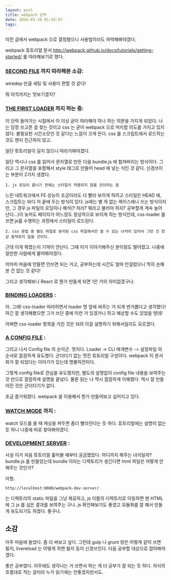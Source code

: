 ```yaml
---
layout: post
title: webpack 공부
date: 2016-03-28 01:43:57
tags:
---
```


이전 글에서 webpack 으로 결정했으니 사용법이라도 파악해봐야겠다.

webpack 튜토리얼 문서 http://webpack.github.io/docs/tutorials/getting-started/ 를 따라해보기로 했다.

### [SECOND FILE](http://webpack.github.io/docs/tutorials/getting-started/#second-file) 까지 따라해본 소감:
wiredep 만큼 세팅 및 사용이 편할 것 같다!

뭐 아직까지는 맛보기겠지?

### [THE FIRST LOADER](http://webpack.github.io/docs/tutorials/getting-started/#first-loader) 까지 하는 중:
이 단락 들어가는 시점에서 이 이상 굳이 따라해야 하나 하는 의문을 가지게 되었다. 나는 당장 쓰고픈 걸 찾는 것이고 css 는 굳이 webpack 으로 머지할 의도를 가지고 있지 않다. 불필요한 시간소모인 것 같다는 느낌이 크게 든다. css 를 스크립트에서 로드하는 것도 왠지 친근하지 않고.

일단 튜토리얼이 길지 않으니 따라가봐야겠다.

일단 역시나 css 를 읽어서 문자열로 만든 다음 bundle.js 에 합쳐버리는 방식이다. 그리고 그 문자열을 포함해서 style 태그로 만들어 head 에 넣는 식인 것 같다. 신경쓰이는 부분이 2가지 생겼다.

    1. js 로딩이 끝나기 전에는 스타일이 적용되지 않을 것이라는 점

느린 네트워크에서 FE 성능이 조금이라도 더 빨라 보이게 하려고 스타일은 HEAD 에, 스크립트는 바디 저 끝에 두는 방식이 있다. js에는 별 게 없는 케이스에나 쓰는 방식이지만, 그 경우 js 파일의 로딩이나 해석(? 처리? 뭐라고 불러야 하지? 공부할게 계속 늘어난다...)이 늦어도 페이지가 어느정도 정상적으로 보이게 하는 방식인데, css-loader 를 쓰면 js를 수행하는 과정에서 스타일이 로드된다.

    2. css 문법 중 별도 파일로 분리된 css 파일에서만 쓸 수 있는 녀석이 있어서 그런 건 정상 동작하지 않을 것이다.

근데 이게 뭐였는지 기억이 안난다. 그때 이거 이야기해주신 분이랑도 떨어졌고. 나중에 알만한 사람에게 물어봐야겠다.

어차피 마음에 안들면 안쓰면 되는 거고, 공부하는데 시간도 얼마 안걸렸으니 딱히 손해본 건 없는 것 같다!

그리고 생각해보니 React 로 뭔가 만들게 되면 1은 거의 의미없겠구나.


### [BINDING LOADERS](http://webpack.github.io/docs/tutorials/getting-started/#binding-loaders) :
아. 그래! css-loader 따라하면서 loader 명 앞에 써주는 거 되게 번거롭다고 생각했다! 하긴 잘 생각해봤으면 그거 쓰던 중에 이런 거 있겠거니 하고 예상할 수도 있었을 텐데!

어쩌면 css-loader 항목을 거친 것은 되려 이걸 설명하기 위해서일지도 모르겠다.

### [A CONFIG FILE](http://webpack.github.io/docs/tutorials/getting-started/#config-file) :
그리고 나서 Config file 의 순이군. 멋지다. Loader -> CLI 매개변수 -> 설정파일 의 순서로 깔끔하게 유도했다. 군더더기 없는 멋진 튜토리얼 구성이다. webpack 이 문서화가 잘 되었다는 이야기가 있는데 명불허전이다.

그렇게 config file로 관심을 유도했지만, 별도의 설명없이 config file 내용을 보여주는 것 만으로 깔끔하게 설명을 끝냈다. 물론 읽는 나 역시 깔끔하게 이해했다. 역시 잘 만들어진 것은 군더더기가 없다.

조금 즐거워졌다. webpack 을 이용해서 뭔가 만들어보고 싶어지고 있다.


### [WATCH MODE](http://webpack.github.io/docs/tutorials/getting-started/#watch-mode) 까지 :
watch 모드를 쓸 때 캐싱을 켜두면 좀더 빨라진다는 듯 하다. 튜토리얼에는 설명이 없는 듯 하니 나중에 따로 찾아봐야겠다.

### [DEVELOPMENT SERVER](http://webpack.github.io/docs/tutorials/getting-started/#development-server) :
사실 이거 처음 튜토리얼 훑어볼 때부터 궁금했었다. 어디까지 해주는 녀석일까? bundle.js 를 만들었는데 bundle 이라는 디렉토리가 생긴다면 html 파일은 어떻게 안해주는 것인가?

아항.

    http://localhost:8080/webpack-dev-server/

는 디렉토리의 static 파일을 그냥 제공하고, js 이름의 디렉토리로 이동하면 맨 HTML 에 그 js 를 심은 결과를 보여주는 구나. js 확인해보기도 좋겠고 모듈화를 잘 해서 만들게 유도되기도 하겠다. 좋구나.

## 소감
아주 마음에 들었다. 좀 더 써보고 싶다. 그런데 gulp 나 grunt 랑은 어떻게 같이 쓰면 될지, livereload 는 어떻게 하면 될지 등이 신경쓰인다. 다음 공부할 대상으로 잡아봐야겠다.

좋은 공부였다. 아무래도 생각나는 거 쓰면서 하는 게 더 공부가 잘 되는 듯 하다. 의식의 흐름대로 적는 글이라 누가 읽기에는 안좋겠지만서도.
